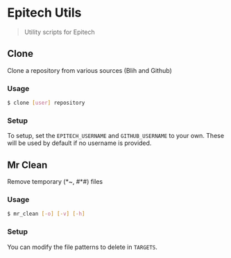 # Epitech Utils

> Utility scripts for Epitech

## Clone

Clone a repository from various sources (Blih and Github)

### Usage

```bash
$ clone [user] repository
```

### Setup

To setup, set the `EPITECH_USERNAME` and `GITHUB_USERNAME` to your own. These will be used by default if no username is provided.

## Mr Clean

Remove temporary (\*~, #\*#) files

### Usage

```bash
$ mr_clean [-o] [-v] [-h]
```

### Setup

You can modify the file patterns to delete in `TARGETS`.
